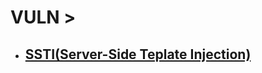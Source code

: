 # VULN > 
* ## [SSTI(Server-Side Teplate Injection)](https://github.com/AmmarAbdelhalem/VULN/blob/main/SSTI%20(Server-Side%20Template%20Injection).md)
